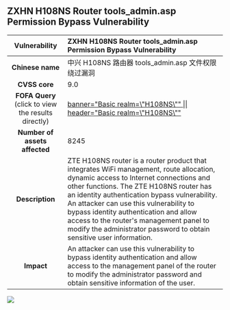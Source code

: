 ## ZXHN H108NS Router tools_admin.asp Permission Bypass Vulnerability

|   **Vulnerability**  | **ZXHN H108NS Router tools_admin.asp Permission Bypass Vulnerability**  |
| :----:   | :-----|
|  **Chinese name**  | 中兴 H108NS 路由器 tools_admin.asp 文件权限绕过漏洞 |
| **CVSS core**  | 9.0 |
| **FOFA Query**  (click to view the results directly)| [banner=\"Basic realm=\\\"H108NS\\\"\" \|\| header=\"Basic realm=\\\"H108NS\\\"\"](https://en.fofa.info/result?qbase64=YmFubmVyPSJCYXNpYyByZWFsbT1cIkgxMDhOU1wiIiB8fCBoZWFkZXI9IkJhc2ljIHJlYWxtPVwiSDEwOE5TXCIi) |
| **Number of assets affected**  | 8245 |
| **Description**  | ZTE H108NS router is a router product that integrates WiFi management, route allocation, dynamic access to Internet connections and other functions. The ZTE H108NS router has an identity authentication bypass vulnerability. An attacker can use this vulnerability to bypass identity authentication and allow access to the router's management panel to modify the administrator password to obtain sensitive user information. |
| **Impact** | An attacker can use this vulnerability to bypass identity authentication and allow access to the management panel of the router to modify the administrator password and obtain sensitive information of the user. |

![](https://s3.bmp.ovh/imgs/2023/04/27/79bd32a6c7ab12b2.gif)
